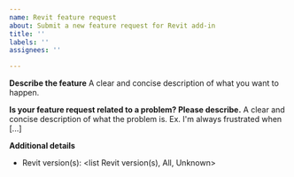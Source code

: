 ```yaml
---
name: Revit feature request
about: Submit a new feature request for Revit add-in
title: ''
labels: ''
assignees: ''

---
```


**Describe the feature**
A clear and concise description of what you want to happen.

**Is your feature request related to a problem? Please describe.**
A clear and concise description of what the problem is. Ex. I'm always frustrated when [...]

**Additional details**
- Revit version(s): <list Revit version(s), All, Unknown>
